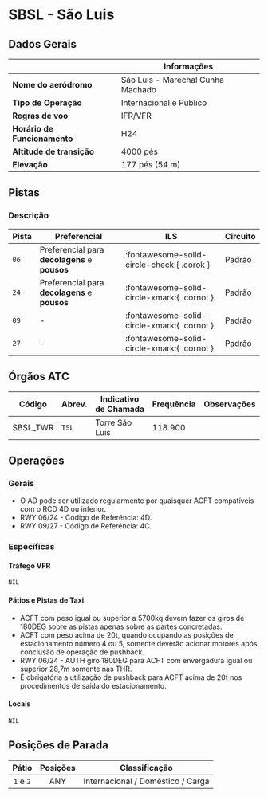 # SBSL - São Luis

## Dados Gerais

|                              | Informações                          |
|------------------------------|--------------------------------------|
| **Nome do aeródromo**        | São Luis - Marechal Cunha Machado    |
| **Tipo de Operação**         | Internacional e Público              |
| **Regras de voo**            | IFR/VFR                              |
| **Horário de Funcionamento** | H24                                  |
| **Altitude de transição**    | 4000 pés                             |
| **Elevação**                 | 177 pés (54 m)                       |

## Pistas

### Descrição

| Pista | Preferencial  | ILS                                         | Circuito   |
|-------|---------------|---------------------------------------------|------------|
| `06`  | Preferencial para **decolagens** e **pousos** | :fontawesome-solid-circle-check:{ .corok }    | Padrão     |
| `24`  | Preferencial para **decolagens** e **pousos** | :fontawesome-solid-circle-xmark:{ .cornot } | Padrão     |
| `09`  | -             | :fontawesome-solid-circle-xmark:{ .cornot }    | Padrão     |
| `27`  | -             | :fontawesome-solid-circle-xmark:{ .cornot } | Padrão     | 

<!--
### Configurações

| Configuração | Decolagem   | Pouso       | Observações                                                                                     |
| ------------ | ----------- | ----------- | ----------------------------------------------------------------------------------------------- |
| **LESTE**    | `11L` `11R` | `11L` `11R` | Prioriza-se a `11L` nas saídas para o setor **NORTE** e a `11R` nas saídas para o setor **SUL** |
| **OESTE**    | `29L` `29R` | `29L` `29R` | Prioriza-se a `29R` nas saídas para o setor **NORTE** e a `29L` nas saídas para o setor **SUL** |
-->

## Órgãos ATC

| Código     | Abrev. | Indicativo de Chamada | Frequência | Observações |
| ---------- | ------ | --------------------- | ---------- | ----------- |
| SBSL_TWR   | `TSL`  | Torre São Luis        | 118.900    |             |

## Operações

### Gerais

- O AD pode ser utilizado regularmente por quaisquer ACFT compatíveis com o RCD 4D ou inferior.
- RWY 06/24 - Código de Referência: 4D.
- RWY 09/27 - Código de Referência: 4C.

### Específicas

#### Tráfego VFR

`NIL`

#### Pátios e Pistas de Taxi

- ACFT com peso igual ou superior a 5700kg devem fazer os giros de 180DEG sobre as pistas apenas sobre as partes concretadas.
- ACFT com peso acima de 20t, quando ocupando as posições de estacionamento número 4 ou 5, somente deverão acionar motores após conclusão de operação de pushback.
- RWY 06/24 - AUTH giro 180DEG para ACFT com envergadura igual ou superior 28,7m somente nas THR.
- É obrigatória a utilização de pushback para ACFT acima de 20t nos procedimentos de saída do estacionamento.

#### Locais

`NIL`

## Posições de Parada

| Pátio     | Posições  | Classificação                     |
|:---------:|:---------:|-----------------------------------|
| `1` e `2` | ANY       | Internacional / Doméstico / Carga |